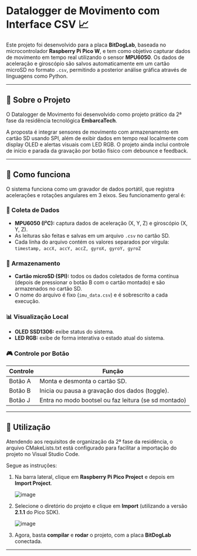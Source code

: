# Datalogger de Movimento com Interface CSV 📈

Este projeto foi desenvolvido para a placa **BitDogLab**, baseada no microcontrolador **Raspberry Pi Pico W**, e tem como objetivo capturar dados de movimento em tempo real utilizando o sensor **MPU6050**. Os dados de aceleração e giroscópio são salvos automaticamente em um cartão microSD no formato `.csv`, permitindo a posterior análise gráfica através de linguagens como Python.

---


## 📌 Sobre o Projeto

O Datalogger de Movimento foi desenvolvido como projeto prático da 2ª fase da residência tecnológica **EmbarcaTech**.

A proposta é integrar sensores de movimento com armazenamento em cartão SD usando SPI, além de exibir dados em tempo real localmente com display OLED e alertas visuais com LED RGB. O projeto ainda inclui controle de início e parada da gravação por botão físico com debounce e feedback.

---

## 🧠 Como funciona

O sistema funciona como um gravador de dados portátil, que registra acelerações e rotações angulares em 3 eixos. Seu funcionamento geral é:

### 🧪 Coleta de Dados

- **MPU6050 (I²C):** captura dados de aceleração (X, Y, Z) e giroscópio (X, Y, Z).
- As leituras são feitas e salvas em um arquivo `.csv` no cartão SD.
- Cada linha do arquivo contém os valores separados por vírgula:  
  `timestamp, accX, accY, accZ, gyroX, gyroY, gyroZ`

### 💾 Armazenamento

- **Cartão microSD (SPI):** todos os dados coletados de forma contínua (depois de pressionar o botão B com o cartão montado) e são armazenados no cartão SD.
- O nome do arquivo é fixo (`imu_data.csv`) e é sobrescrito a cada execução.

### 📊 Visualização Local

- **OLED SSD1306:** exibe status do sistema.
- **LED RGB:** exibe de forma interativa o estado atual do sistema.

### 🎮 Controle por Botão

| Controle  | Função                                               |
|-----------|------------------------------------------------------|
| Botão A   | Monta e desmonta o cartão SD.                        |
| Botão B   | Inicia ou pausa a gravação dos dados (toggle).       |
| Botão J   | Entra no modo bootsel ou faz leitura (se sd montado) |

---

## 📁 Utilização

Atendendo aos requisitos de organização da 2ª fase da residência, o arquivo CMakeLists.txt está configurado para facilitar a importação do projeto no Visual Studio Code. 

Segue as instruções:

1. Na barra lateral, clique em **Raspberry Pi Pico Project** e depois em **Import Project**.

   ![image](https://github.com/user-attachments/assets/4b1ed8c7-6730-4bfe-ae1f-8a26017d1140)

2. Selecione o diretório do projeto e clique em **Import** (utilizando a versão **2.1.1** do Pico SDK).

   ![image](https://github.com/user-attachments/assets/be706372-b918-4ade-847e-12706af0cc99)

4. Agora, basta **compilar** e **rodar** o projeto, com a placa **BitDogLab** conectada.

---
